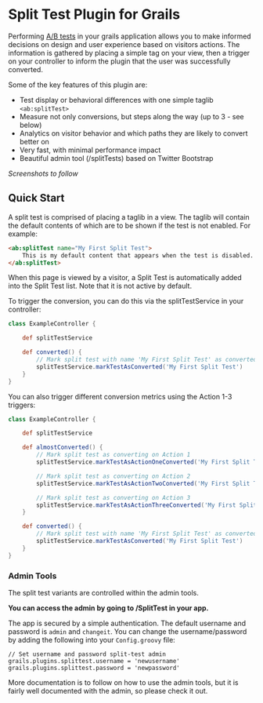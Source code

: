 # Split Test Plugin for Grails

Performing [A/B tests](http://en.wikipedia.org/wiki/A/B_testing) in your grails application allows you to make informed decisions on design and user experience 
based on visitors actions. The information is gathered by placing a simple tag on your view, then a trigger on your controller
to inform the plugin that the user was successfully converted.

Some of the key features of this plugin are:

* Test display or behavioral differences with one simple taglib `<ab:splitTest>`
* Measure not only conversions, but steps along the way (up to 3 - see below)
* Analytics on visitor behavior and which paths they are likely to convert better on
* Very fast, with minimal performance impact
* Beautiful admin tool (/splitTests) based on Twitter Bootstrap

*Screenshots to follow*

## Quick Start

A split test is comprised of placing a taglib in a view. The taglib will contain the default contents of which are to be shown if the test is not enabled. For example:

```html
<ab:splitTest name="My First Split Test">
    This is my default content that appears when the test is disabled.
</ab:splitTest>
```

When this page is viewed by a visitor, a Split Test is automatically added into the Split Test list. Note that it is not active by default.

To trigger the conversion, you can do this via the splitTestService in your controller:

```groovy
class ExampleController {

    def splitTestService

    def converted() {
        // Mark split test with name 'My First Split Test' as converted
        splitTestService.markTestAsConverted('My First Split Test')
    }
}
```
    
You can also trigger different conversion metrics using the Action 1-3 triggers:

```groovy
class ExampleController {

    def splitTestService

    def almostConverted() {
        // Mark split test as converting on Action 1
        splitTestService.markTestAsActionOneConverted('My First Split Test')

        // Mark split test as converting on Action 2
        splitTestService.markTestAsActionTwoConverted('My First Split Test')

        // Mark split test as converting on Action 3
        splitTestService.markTestAsActionThreeConverted('My First Split Test')
    }

    def converted() {
        // Mark split test with name 'My First Split Test' as converted
        splitTestService.markTestAsConverted('My First Split Test')
    }
}
```

### Admin Tools

The split test variants are controlled within the admin tools. 

**You can access the admin by going to /SplitTest in your app.**

The app is secured by a simple authentication. The default username and password is `admin` and `changeit`. You can change the username/password by adding the following into your `Config.groovy` file:

    // Set username and password split-test admin
    grails.plugins.splittest.username = 'newusername'
    grails.plugins.splittest.password = 'newpassword'

More documentation is to follow on how to use the admin tools, but it is fairly well documented with the admin, so please check it out.
